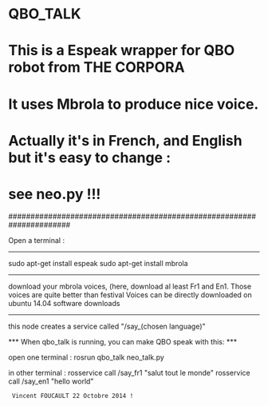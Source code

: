QBO_TALK
========

#   This is a Espeak wrapper for QBO robot from THE CORPORA          #
#   It uses Mbrola to produce nice voice.                            #
#   Actually it's in French, and English  but it's easy to change :  #
#   see neo.py !!!                                                   #
######################################################################


Open a terminal :

*****************************
sudo apt-get install espeak
sudo apt-get install mbrola
***************************************************************************************************************
download your mbrola voices, (here, download al least Fr1 and En1. Those voices are quite better than festival
Voices can be directly downloaded on ubuntu 14.04 software downloads
***************************************************************************************************************


this node creates a service called "/say_(chosen language)"


*** When qbo_talk is running, you can make QBO speak with this: ***

open one terminal : rosrun qbo_talk neo_talk.py

in other terminal : rosservice call /say_fr1 "salut tout le monde"
                    rosservice call /say_en1 "hello world"


~~~~~~~~~~~~~~~~~~~~~~~~~~~~~~~~~~~
 Vincent FOUCAULT 22 Octobre 2014 !
~~~~~~~~~~~~~~~~~~~~~~~~~~~~~~~~~~~
